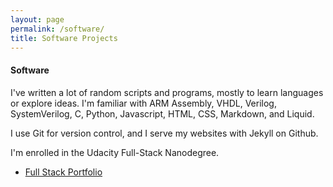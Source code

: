 ```yaml
---
layout: page
permalink: /software/
title: Software Projects
---
```


#### Software

I've written a lot of random scripts and programs, mostly to learn languages or explore ideas. I'm familiar with ARM Assembly, VHDL, Verilog, SystemVerilog, C, Python, Javascript, HTML, CSS, Markdown, and Liquid. 

I use Git for version control, and I serve my websites with Jekyll on Github.

I'm enrolled in the Udacity Full-Stack Nanodegree. 

- <a href="http://jennerhanni.net/Full-Stack-Portfolio/">Full Stack Portfolio</a>
